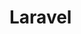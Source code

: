 # Laravel

<!-- Requisitos 
    PHP
    Composer
    Laravel - composer global require laravel/installer
    Mysql
    Xampp -->


<!-- Configurar banco no arq.env -->

<!-- Comandos

composer i - Instalar dependências  

npm install - 

npm run dev 

php artisan migrate

-->



